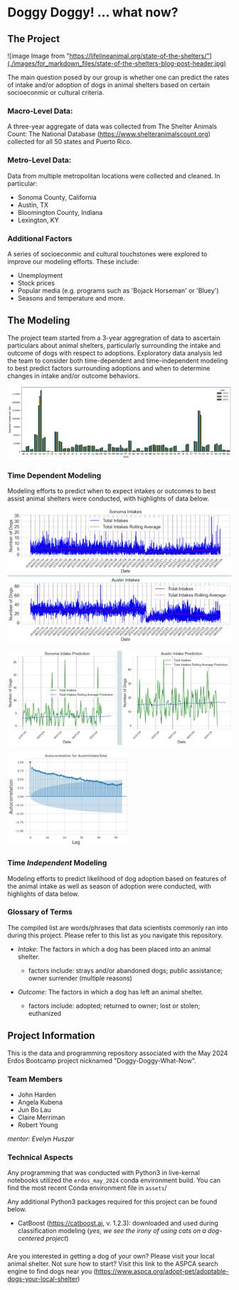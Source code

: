# Doggy Doggy! ... what now?

## The Project
![image Image from "https://lifelineanimal.org/state-of-the-shelters/"](./images/for_markdown_files/state-of-the-shelters-blog-post-header.jpg)

The main question posed by our group is whether one can predict the rates of intake and/or adoption of dogs in animal shelters based on certain socioeconmic or cultural criteria.


### Macro-Level Data: 
A three-year aggregate of data was collected from The Shelter Animals Count: The National Database (https://www.shelteranimalscount.org) collected for all 50 states and Puerto Rico.

### Metro-Level Data: 
Data from multiple metropolitan locations were collected and cleaned. In particular:
- Sonoma County, California
- Austin, TX
- Bloomington County, Indiana
- Lexington, KY

### Additional Factors
A series of socioeconmic and cultural touchstones were explored to improve our modeling efforts. These include:
- Unemployment
- Stock prices
- Popular media (e.g. programs such as 'Bojack Horseman' or 'Bluey')
- Seasons and temperature
and more.

## The Modeling

The project team started from a 3-year aggregration of data to ascertain particulars about animal shelters, particularly surrounding the intake and outcome of dogs with respect to adoptions. Exploratory data analysis led the team to consider both time-dependent and time-independent modeling to best predict factors surrounding adoptions and when to determine changes in intake and/or outcome behaviors.

![image 3 year aggregate data of dog intakes per state](./images/for_markdown_files/eda_3yr-sas-agg_intakes.png)

###  Time Dependent Modeling

Modeling efforts to predict when to expect intakes or outcomes to best assist animal shelters were conducted, with highlights of data below.

![image Time dependent data of dog intakes with rolling average data.](./images/for_markdown_files/time_dep_dog_intakes.png)

![image Time dependent predictions of dog intakes with rolling average data.](./images/for_markdown_files/time_dep_dog_intake_preds.png)

![image Autocorrelation with respect to lag of time dependent dog intake predictions.](./images/for_markdown_files/time_dep_dog_into_autocorr.png)


### Time *Independent* Modeling

Modeling efforts to predict likelihood of dog adoption based on features of the animal intake as well as season of adoption were conducted, with highlights of data below.


### Glossary of Terms
The compiled list are words/phrases that data scientists commonly ran into during this project. Please refer to this list as you navigate this repository. 
- *Intake*: The factors in which a dog has been placed into an animal shelter.
    - factors include: strays and/or abandoned dogs; public assistance; owner surrender (multiple reasons)

- *Outcome*: The factors in which a dog has left an animal shelter.
    - factors include: adopted; returned to owner; lost or stolen; euthanized


## Project Information

This is the data and programming repository associated with the May 2024 Erdos Bootcamp project nicknamed "Doggy-Doggy-What-Now".

###  Team Members 

- John Harden
- Angela Kubena
- Jun Bo Lau
- Claire Merriman 
- Robert Young

*mentor: Evelyn Huszar*

### Technical Aspects

Any programming that was conducted with Python3 in live-kernal notebooks utilized the `erdos_may_2024` conda environment build. You can find the most recent Conda environment file in `assets`/

Any additional Python3 packages required for this project can be found below.
- CatBoost (https://catboost.ai, v. 1.2.3): downloaded and used during classification modeling (*yes, we see the irony of using cats on a dog-centered project*)

### 

Are you interested in getting a dog of your own? Please visit your local animal shelter. 
Not sure how to start? Visit this link to the ASPCA search engine to find dogs near you (https://www.aspca.org/adopt-pet/adoptable-dogs-your-local-shelter)
